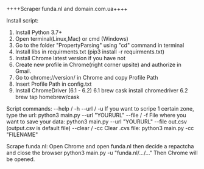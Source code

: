
++++Scraper funda.nl and domain.com.ua++++


Install script:
1. Install Python 3.7+
2. Open terminal(Linux,Mac) or cmd (Windows)
3. Go to the folder "PropertyParsing" using "cd" command in terminal
4. Install libs in requirments.txt (pip3 install -r requirments.txt)
5. Install Chrome latest version if you have not
6. Create new profile in Chrome(right corner upsite) and authorize in Gmail.
7. Go to chrome://version/ in Chrome and copy Profile Path
8. Insert Profile Path in config.txt
6. Install ChromeDriver (6.1 - 6.2)
6.1 brew cask install chromedriver
6.2 brew tap homebrew/cask


Script commands:
--help / -h
--url / -u If you want to scripe 1 certain zone, type the url: python3 main.py --url "YOURURL"
--file / -f File where you want to save your data: python3 main.py --url "YOURURL" --file out.csv (output.csv is default file)
--clear / -cc Clear .cvs file: python3 main.py -cc "FILENAME"

Scrape funda.nl:
Open Chrome and open funda.nl then decide a repactcha and close the browser
python3 main.py -u "funda.nl/.../..."
Then Chrome will be opened.
